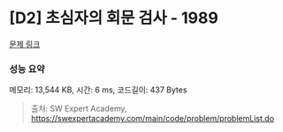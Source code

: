# [D2] 초심자의 회문 검사 - 1989 

[문제 링크](https://swexpertacademy.com/main/code/problem/problemDetail.do?contestProbId=AV5PyTLqAf4DFAUq) 

### 성능 요약

메모리: 13,544 KB, 시간: 6 ms, 코드길이: 437 Bytes



> 출처: SW Expert Academy, https://swexpertacademy.com/main/code/problem/problemList.do